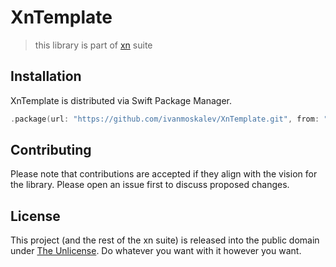 # XnTemplate
> this library is part of [xn](https://github.com/ivanmoskalev/xn) suite

## Installation

XnTemplate is distributed via Swift Package Manager.

```swift
.package(url: "https://github.com/ivanmoskalev/XnTemplate.git", from: "1.0.0")
```

## Contributing

Please note that contributions are accepted if they align with the vision for the library. Please open an issue first to discuss proposed changes. 

## License

This project (and the rest of the xn suite) is released into the public domain under [The Unlicense](https://unlicense.org/). Do whatever you want with it however you want.

